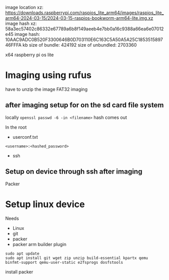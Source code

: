 image location xz: https://downloads.raspberrypi.com/raspios_lite_arm64/images/raspios_lite_arm64-2024-03-15/2024-03-15-raspios-bookworm-arm64-lite.img.xz
image hash xz: 58a3ec57402c86332e67789a6b8f149aeeb4e7bb0a16c9388a66ea6e07012e45
image hash: 10AAC9ADC0B520F3300646B0D703110E6C163C5A50A5A25C185351589746FFFA
kb
size of bundle: 424192
size of unbundled: 2703360


x64 raspberry pi os lite

# Imaging using rufus
have to unzip the image
FAT32 imaging

## after imaging setup for on the sd card file system
locally 
`openssl passwd -6 -in <filename>`
hash comes out

In the root
- userconf.txt
```
<username>:<hashed_password>
```
- ssh

## Setup on device through ssh after imaging


Packer
# Setup linux device
Needs
- Linux
- git
- packer
- packer arm builder plugin
```
sudo apt update
sudo apt install git wget zip unzip build-essential kpartx qemu binfmt-support qemu-user-static e2fsprogs dosfstools
```
install packer